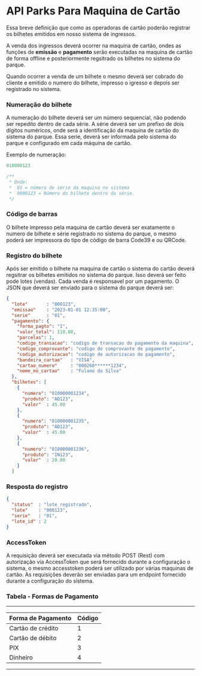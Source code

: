 # API Parks Para Maquina de Cartão

Essa breve definição que como as operadoras de cartão poderão registrar os bilhetes emitidos em nosso sistema de ingressos.

A venda dos ingressos deverá ocorrer na maquina de cartão, ondes as funções de **emissão** e **pagamento** serão executadas na maquina de cartão de forma offline e posteriormente regsitrado os bilhetes no sistema do parque.


Quando ocorrer a venda de um bilhete o mesmo deverá ser cobrado do cliente e emitido o numero do bilhete, impresso o igresso e depois ser registrado no sistema.

### Numeração do bilhete
A numeração do bilhete deverá ser um número sequencial, não podendo ser repedito dentro de cada série. A série deverá ser um prefixo de dois dígitos numéricos, onde será a identificação da maquina de cartão do sistema do parque. Essa serie, deverá ser informada pelo sistema do parque e configurado em cada máquina de cartão.

Exemplo de numeração:
```php
010000123

/**
 * Onde:
 *  01 = número de série da maquina no sistema
 *  0000123 = Número do bilhete dentro da série.
 */
```

### Código de barras
O bilhete impresso pela maquina de cartão deverá ser exatamente o numero de bilhete e série registrado no sistema do parque, o mesmo poderá ser impressora do tipo de código de barra Code39 e ou QRCode.


### Registro do bilhete
Após ser emitido o bilhete na maquina de cartão o sistema do cartão deverá regsitrar os bilhetes emitidos no sistema do parque. Isso deverá ser feito pode lotes (vendas). Cada venda é responsavel por um pagamento.
O JSON que deverá ser enviado para o sistema do parque deverá ser:

```json
{
  "lote"       : "000123",
  "emissao"    : "2023-01-01 12:35:00",
  "serie"      : "01",    
  "pagamento": {
    "forma_pagto": "1",
    "valor_total": 110.00,
    "parcelas": 1,
    "codigo_transacao": "codigo de transacao do pagamento da maquina",
    "codigo_comprovante": "codigo do comprovante de pagamento",
    "codigo_autorizacao": "codigo de autorizacao do pagamento",
    "bandeira_cartao"   : "VISA",
    "cartao_numero"     : "000268******1234",
    "nome_no_cartao"    : "Fulano da Silva"
  },
  "bilhetes": [
    {
      "numero": "010000001234",
      "produto": "AD123",
      "valor"  : 45.00
    },
    {
      "numero": "010000001235",
      "produto": "AD123",
      "valor"  : 45.00
    },
    {
      "numero": "010000001236",
      "produto": "IN123",
      "valor"  : 20.00
    }        
  ]
```

### Resposta do registro

```json
{
  "status"  : "lote_registrado",
  "lote"    : "000123",
  "serie"   : "01",
  "lote_id" : 2
}
```

### AccessToken
A requisição deverá ser executada via método POST (Rest) com autorização via AccessToken que será fornecido durante a configuração o sistema, o mesmo accesstoken poderá ser utilizado por várias maquinas de cartão.
As requisições deverão ser enviadas para um endpoint fornecido durante a configuração do sistema.

### Tabela - Formas de Pagamento

----------------------------------------------------------------------------------
| Forma de Pagamento | Código                                                    |
|--------------------|-----------------------------------------------------------|
| Cartão de crédito  | 1                                                         |
| Cartão de débito   | 2                                                         |
| PIX                | 3                                                         |
| Dinheiro           | 4                                                         |
----------------------------------------------------------------------------------
